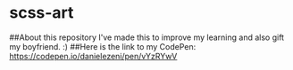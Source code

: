 # scss-art
##About this repository
I've made this to improve my learning and also gift my boyfriend. :)
##Here is the link to my CodePen:
https://codepen.io/danielezeni/pen/vYzRYwV
